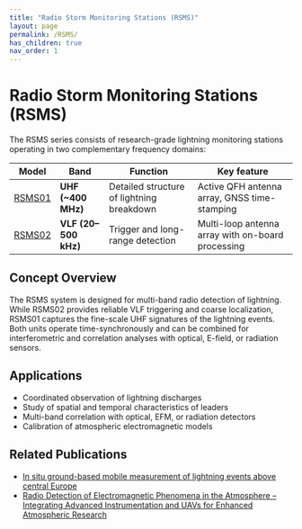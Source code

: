 ```yaml
---
title: "Radio Storm Monitoring Stations (RSMS)"
layout: page
permalink: /RSMS/
has_children: true
nav_order: 1
---
```



# Radio Storm Monitoring Stations (RSMS)

The RSMS series consists of research-grade lightning monitoring stations operating in two complementary frequency domains:

| Model               | Band                 | Function                                  | Key feature                                       |
| ------------------- | -------------------- | ----------------------------------------- | ------------------------------------------------- |
| [RSMS01](./RSMS01/) | **UHF (~400 MHz)**   | Detailed structure of lightning breakdown | Active QFH antenna array, GNSS time-stamping             |
| [RSMS02](./RSMS02/) | **VLF (20–500 kHz)** | Trigger and long-range detection          | Multi-loop antenna array with on-board processing |

## Concept Overview

The RSMS system is designed for multi-band radio detection of lightning. While RSMS02 provides reliable VLF triggering and coarse localization, RSMS01 captures the fine-scale UHF signatures of the lightning events. Both units operate time-synchronously and can be combined for interferometric and correlation analyses with optical, E-field, or radiation sensors.

## Applications

* Coordinated observation of lightning discharges
* Study of spatial and temporal characteristics of leaders
* Multi-band correlation with optical, EFM, or radiation detectors
* Calibration of atmospheric electromagnetic models

## Related Publications

* [In situ ground-based mobile measurement of lightning events above central Europe](https://amt.copernicus.org/articles/16/547/2023/)
* [Radio Detection of Electromagnetic Phenomena in the Atmosphere – Integrating Advanced Instrumentation and UAVs for Enhanced Atmospheric Research](https://dspace.cvut.cz/handle/10467/120570)

